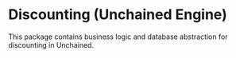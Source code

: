 # Discounting (Unchained Engine)

This package contains business logic and database abstraction for discounting in Unchained.
